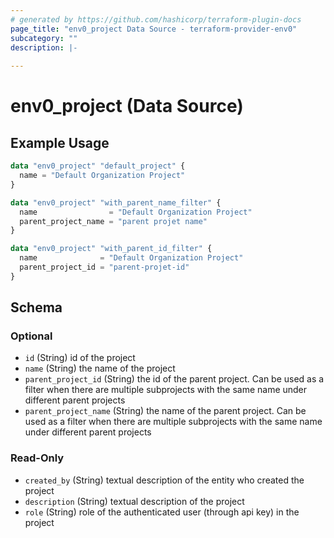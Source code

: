 ```yaml
---
# generated by https://github.com/hashicorp/terraform-plugin-docs
page_title: "env0_project Data Source - terraform-provider-env0"
subcategory: ""
description: |-
  
---
```


# env0_project (Data Source)



## Example Usage

```terraform
data "env0_project" "default_project" {
  name = "Default Organization Project"
}

data "env0_project" "with_parent_name_filter" {
  name                = "Default Organization Project"
  parent_project_name = "parent projet name"
}

data "env0_project" "with_parent_id_filter" {
  name              = "Default Organization Project"
  parent_project_id = "parent-projet-id"
}
```

<!-- schema generated by tfplugindocs -->
## Schema

### Optional

- `id` (String) id of the project
- `name` (String) the name of the project
- `parent_project_id` (String) the id of the parent project. Can be used as a filter when there are multiple subprojects with the same name under different parent projects
- `parent_project_name` (String) the name of the parent project. Can be used as a filter when there are multiple subprojects with the same name under different parent projects

### Read-Only

- `created_by` (String) textual description of the entity who created the project
- `description` (String) textual description of the project
- `role` (String) role of the authenticated user (through api key) in the project
